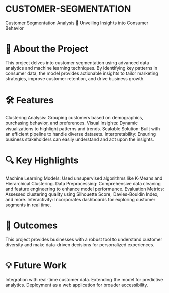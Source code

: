 # CUSTOMER-SEGMENTATION
Customer Segmentation Analysis 🚀
Unveiling Insights into Consumer Behavior

# 📌 About the Project
This project delves into customer segmentation using advanced data analytics and machine learning techniques. By identifying key patterns in consumer data, the model provides actionable insights to tailor marketing strategies, improve customer retention, and drive business growth.

# 🛠 Features
Clustering Analysis: Grouping customers based on demographics, purchasing behavior, and preferences.
Visual Insights: Dynamic visualizations to highlight patterns and trends.
Scalable Solution: Built with an efficient pipeline to handle diverse datasets.
Interpretability: Ensuring business stakeholders can easily understand and act upon the insights.


# 🔍 Key Highlights
Machine Learning Models: Used unsupervised algorithms like K-Means and Hierarchical Clustering.
Data Preprocessing: Comprehensive data cleaning and feature engineering to enhance model performance.
Evaluation Metrics: Assessed clustering quality using Silhouette Score, Davies-Bouldin Index, and more.
Interactivity: Incorporates dashboards for exploring customer segments in real time.

# 🌟 Outcomes
This project provides businesses with a robust tool to understand customer diversity and make data-driven decisions for personalized experiences.

# 💡 Future Work
Integration with real-time customer data.
Extending the model for predictive analytics.
Deployment as a web application for broader accessibility.
